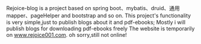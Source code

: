 Rejoice-blog is a project based on spring boot、mybatis、druid、通用mapper、pageHelper and bootstrap and so on.
This project's functionality is very simple,just to publish blogs about it and pdf-ebooks;
Mostly i will publish blogs for downloading pdf-ebooks freely
The website is temporarily on www.rejoice001.com.
oh sorry,still not online!
